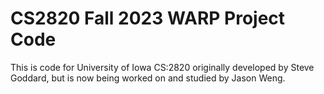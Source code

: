 # CS2820 Fall 2023 WARP Project Code
This is code for University of Iowa CS:2820 originally developed by Steve Goddard, but is now being worked on and studied by Jason Weng.
<br>

